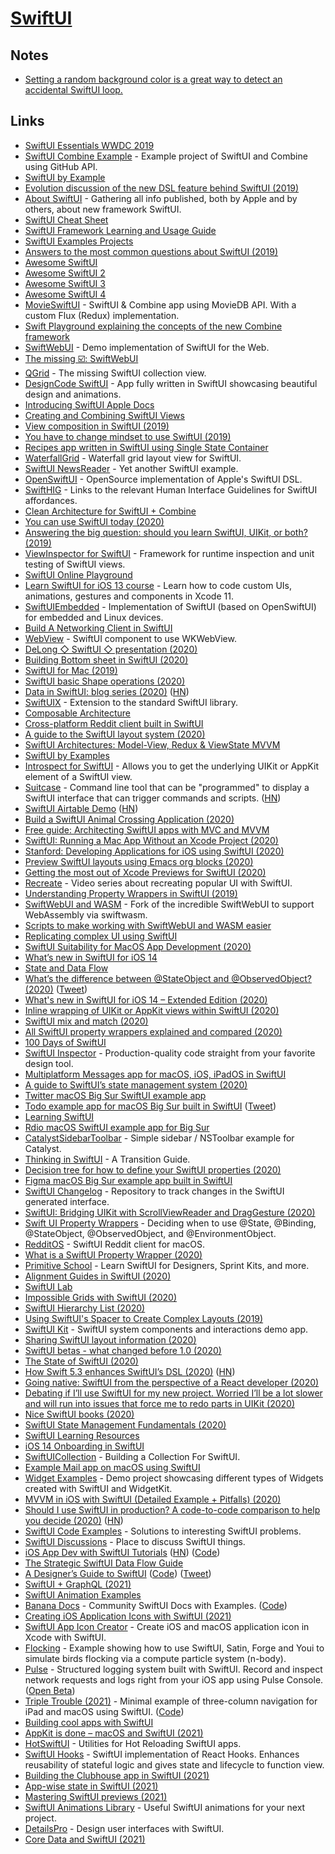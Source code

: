 # [SwiftUI](https://developer.apple.com/xcode/swiftui/)

## Notes

- [Setting a random background color is a great way to detect an accidental SwiftUI loop.](https://twitter.com/steipete/status/1379483193708052480)

## Links

- [SwiftUI Essentials WWDC 2019](https://developer.apple.com/videos/play/wwdc2019/216/)
- [SwiftUI Combine Example](https://github.com/ra1028/SwiftUI-Combine) - Example project of SwiftUI and Combine using GitHub API.
- [SwiftUI by Example](https://www.hackingwithswift.com/quick-start/swiftui/)
- [Evolution discussion of the new DSL feature behind SwiftUI (2019)](https://forums.swift.org/t/important-evolution-discussion-of-the-new-dsl-feature-behind-swiftui/25168/12)
- [About SwiftUI](https://github.com/Juanpe/About-SwiftUI) - Gathering all info published, both by Apple and by others, about new framework SwiftUI.
- [SwiftUI Cheat Sheet](https://github.com/SimpleBoilerplates/SwiftUI-Cheat-Sheet)
- [SwiftUI Framework Learning and Usage Guide](https://github.com/Jinxiansen/SwiftUI)
- [SwiftUI Examples Projects](https://github.com/ivanvorobei/SwiftUI)
- [Answers to the most common questions about SwiftUI (2019)](https://wwdcbysundell.com/2019/swiftui-common-questions/)
- [Awesome SwiftUI](https://github.com/vlondon/awesome-swiftui)
- [Awesome SwiftUI 2](https://github.com/ygit/swiftui)
- [Awesome SwiftUI 3](https://github.com/chinsyo/awesome-swiftui)
- [Awesome SwiftUI 4](https://github.com/onmyway133/awesome-swiftui)
- [MovieSwiftUI](https://github.com/Dimillian/MovieSwiftUI) - SwiftUI & Combine app using MovieDB API. With a custom Flux (Redux) implementation.
- [Swift Playground explaining the concepts of the new Combine framework](https://github.com/AvdLee/CombineSwiftPlayground)
- [SwiftWebUI](https://github.com/swiftwebui/SwiftWebUI) - Demo implementation of SwiftUI for the Web.
- [The missing ☑️: SwiftWebUI](http://www.alwaysrightinstitute.com/swiftwebui/)
- [QGrid](https://github.com/Q-Mobile/QGrid) - The missing SwiftUI collection view.
- [DesignCode SwiftUI](https://github.com/mythxn/DesignCode-SwiftUI) - App fully written in SwiftUI showcasing beautiful design and animations.
- [Introducing SwiftUI Apple Docs](https://developer.apple.com/tutorials/swiftui)
- [Creating and Combining SwiftUI Views](https://developer.apple.com/tutorials/swiftui/creating-and-combining-views)
- [View composition in SwiftUI (2019)](https://mecid.github.io/2019/10/30/view-composition-in-swiftui/)
- [You have to change mindset to use SwiftUI (2019)](https://swiftwithmajid.com/2019/11/19/you-have-to-change-mindset-to-use-swiftui/)
- [Recipes app written in SwiftUI using Single State Container](https://github.com/mecid/swiftui-recipes-app)
- [WaterfallGrid](https://github.com/paololeonardi/WaterfallGrid) - Waterfall grid layout view for SwiftUI.
- [SwiftUI NewsReader](https://github.com/basememara/SwiftUI-NewsReader) - Yet another SwiftUI example.
- [OpenSwiftUI](https://github.com/Cosmo/OpenSwiftUI) - OpenSource implementation of Apple's SwiftUI DSL.
- [SwiftHIG](https://github.com/AustinConlon/SwiftHIG) - Links to the relevant Human Interface Guidelines for SwiftUI affordances.
- [Clean Architecture for SwiftUI + Combine](https://github.com/nalexn/clean-architecture-swiftui)
- [You can use SwiftUI today (2020)](https://rambo.codes/swiftui/2020/01/03/you-can-use-swiftui-today.html)
- [Answering the big question: should you learn SwiftUI, UIKit, or both? (2019)](https://www.hackingwithswift.com/quick-start/swiftui/answering-the-big-question-should-you-learn-swiftui-uikit-or-both)
- [ViewInspector for SwiftUI](https://github.com/nalexn/ViewInspector) - Framework for runtime inspection and unit testing of SwiftUI views.
- [SwiftUI Online Playground](https://github.com/kishikawakatsumi/swiftui-playground)
- [Learn SwiftUI for iOS 13 course](https://designcode.io/swiftui2) - Learn how to code custom UIs, animations, gestures and components in Xcode 11.
- [SwiftUIEmbedded](https://github.com/Cosmo/SwiftUIEmbedded) - Implementation of SwiftUI (based on OpenSwiftUI) for embedded and Linux devices.
- [Build A Networking Client in SwiftUI](https://github.com/gtokman/SwiftUI-Networking)
- [WebView](https://github.com/kylehickinson/SwiftUI-WebView) - SwiftUI component to use WKWebView.
- [DeLong ◇ SwiftUI ◇ presentation (2020)](https://www.youtube.com/watch?v=APxrtnxRzwI)
- [Building Bottom sheet in SwiftUI (2020)](https://swiftwithmajid.com/2019/12/11/building-bottom-sheet-in-swiftui/)
- [SwiftUI for Mac (2019)](https://troz.net/post/2019/swiftui-for-mac-1/)
- [SwiftUI basic Shape operations (2020)](https://sarunw.com/posts/swiftui-basic-shape-operations/)
- [Data in SwiftUI: blog series (2020)](https://sarunw.com/posts/data-in-swiftui-1/) ([HN](https://news.ycombinator.com/item?id=22325735))
- [SwiftUIX](https://github.com/SwiftUIX/SwiftUIX) - Extension to the standard SwiftUI library.
- [Composable Architecture](https://www.pointfree.co/collections/composable-architecture)
- [Cross-platform Reddit client built in SwiftUI](https://github.com/carson-katri/reddit-swiftui)
- [A guide to the SwiftUI layout system (2020)](https://swiftbysundell.com/articles/swiftui-layout-system-guide-part-1/)
- [SwiftUI Architectures: Model-View, Redux & ViewState MVVM](https://github.com/quickbirdstudios/SwiftUI-Architectures)
- [SwiftUI by Examples](https://github.com/artemnovichkov/SwiftUI-by-Examples)
- [Introspect for SwiftUI](https://github.com/siteline/SwiftUI-Introspect) - Allows you to get the underlying UIKit or AppKit element of a SwiftUI view.
- [Suitcase](https://github.com/Impedimenta/Suitcase) - Command line tool that can be "programmed" to display a SwiftUI interface that can trigger commands and scripts. ([HN](https://news.ycombinator.com/item?id=23018209))
- [SwiftUI Airtable Demo](https://github.com/zackshapiro/SwiftUIAirtableDemo) ([HN](https://news.ycombinator.com/item?id=23106155))
- [Build a SwiftUI Animal Crossing Application (2020)](https://medium.com/better-programming/build-a-swiftui-animal-crossing-application-part-1-aaf3528c1df)
- [Free guide: Architecting SwiftUI apps with MVC and MVVM](https://matteomanferdini.com/)
- [SwiftUI: Running a Mac App Without an Xcode Project (2020)](https://www.objc.io/blog/2020/05/19/swiftui-without-an-xcodeproj/)
- [Stanford: Developing Applications for iOS using SwiftUI (2020)](https://www.youtube.com/watch?v=jbtqIBpUG7g)
- [Preview SwiftUI layouts using Emacs org blocks (2020)](http://xenodium.com/swiftui-layout-previews-using-emacs-org-blocks/)
- [Getting the most out of Xcode Previews for SwiftUI (2020)](https://www.swiftbysundell.com/articles/getting-the-most-out-of-xcode-previews/)
- [Recreate](https://recreatecode.substack.com/) - Video series about recreating popular UI with SwiftUI.
- [Understanding Property Wrappers in SwiftUI (2019)](https://swiftwithmajid.com/2019/06/12/understanding-property-wrappers-in-swiftui/)
- [SwiftWebUI and WASM](https://github.com/carson-katri/SwiftWebUI) - Fork of the incredible SwiftWebUI to support WebAssembly via swiftwasm.
- [Scripts to make working with SwiftWebUI and WASM easier](https://github.com/carson-katri/swiftwebui-scripts)
- [Replicating complex UI using SwiftUI](https://github.com/exyte/replicating)
- [SwiftUI Suitability for MacOS App Development (2020)](https://ds9soft.com/blog/2020/06/swiftui-suitability-for-macos-app-development/)
- [What’s new in SwiftUI for iOS 14](https://www.hackingwithswift.com/articles/221/whats-new-in-swiftui-for-ios-14)
- [State and Data Flow](https://developer.apple.com/documentation/swiftui/state-and-data-flow)
- [What’s the difference between @StateObject and @ObservedObject? (2020)](https://www.donnywals.com/whats-the-difference-between-stateobject-and-observedobject/) ([Tweet](https://twitter.com/DonnyWals/status/1275451776586506242))
- [What's new in SwiftUI for iOS 14 – Extended Edition (2020)](https://www.youtube.com/watch?v=-h8pk2pe7Xo)
- [Inline wrapping of UIKit or AppKit views within SwiftUI (2020)](https://www.swiftbysundell.com/tips/inline-wrapping-of-uikit-or-appkit-views-within-swiftui/)
- [SwiftUI mix and match (2020)](https://www.swiftbysundell.com/tips/swiftui-mix-and-match/)
- [All SwiftUI property wrappers explained and compared (2020)](https://www.hackingwithswift.com/quick-start/swiftui/all-swiftui-property-wrappers-explained-and-compared)
- [100 Days of SwiftUI](https://www.hackingwithswift.com/100/swiftui)
- [SwiftUI Inspector](https://swiftui.ai/) - Production-quality code straight from your favorite design tool.
- [Multiplatform Messages app for macOS, iOS, iPadOS in SwiftUI](https://github.com/jordansinger/messages-multiplatform-swiftui-sample)
- [A guide to SwiftUI’s state management system (2020)](https://swiftbysundell.com/articles/swiftui-state-management-guide/)
- [Twitter macOS Big Sur SwiftUI example app](https://github.com/jordansinger/twitter-macos-swiftui-sample)
- [Todo example app for macOS Big Sur built in SwiftUI](https://github.com/jordansinger/todo-macos-swiftui-sample) ([Tweet](https://twitter.com/jsngr/status/1280280911968378882))
- [Learning SwiftUI](https://joeyabanks.io/notes/learning-swift)
- [Rdio macOS SwiftUI example app for Big Sur](https://github.com/jordansinger/rdio-macos-swiftui-sample)
- [CatalystSidebarToolbar](https://github.com/steventroughtonsmith/CatalystSidebarToolbar) - Simple sidebar / NSToolbar example for Catalyst.
- [Thinking in SwiftUI](https://www.objc.io/books/thinking-in-swiftui/) - A Transition Guide.
- [Decision tree for how to define your SwiftUI properties (2020)](https://twitter.com/chriseidhof/status/1280433133813456896)
- [Figma macOS Big Sur example app built in SwiftUI](https://github.com/jordansinger/figma-macos-swiftui-sample)
- [SwiftUI Changelog](https://github.com/twostraws/swiftui-changelog) - Repository to track changes in the SwiftUI generated interface.
- [SwiftUI: Bridging UIKit with ScrollViewReader and DragGesture (2020)](https://www.fivestars.blog/code/section-title-index-swiftui.html)
- [Swift UI Property Wrappers](https://swiftuipropertywrappers.com/) - Deciding when to use @State, @Binding, @StateObject, @ObservedObject, and @EnvironmentObject.
- [RedditOS](https://github.com/Dimillian/RedditOS) - SwiftUI Reddit client for macOS.
- [What is a SwiftUI Property Wrapper (2020)](https://www.christopherbiscardi.com/what-is-a-swift-ui-property-wrapper)
- [Primitive School](https://www.primitive.school/) - Learn SwiftUI for Designers, Sprint Kits, and more.
- [Alignment Guides in SwiftUI (2020)](https://swiftui-lab.com/alignment-guides/)
- [SwiftUI Lab](https://swiftui-lab.com/)
- [Impossible Grids with SwiftUI (2020)](https://swiftui-lab.com/impossible-grids/)
- [SwiftUI Hierarchy List (2020)](https://www.fivestars.blog/code/swiftui-hierarchy-list.html)
- [Using SwiftUI's Spacer to Create Complex Layouts (2019)](https://benmcmahen.com/using-spacer-in-swiftui/)
- [SwiftUI Kit](https://github.com/jordansinger/SwiftUI-Kit) - SwiftUI system components and interactions demo app.
- [Sharing SwiftUI layout information (2020)](https://fivestars.blog/swiftui/swiftui-share-layout-information.html)
- [SwiftUI betas - what changed before 1.0 (2020)](https://mackuba.eu/2020/08/17/swiftui-beta/)
- [The State of SwiftUI (2020)](https://steipete.com/posts/state-of-swiftui/)
- [How Swift 5.3 enhances SwiftUI’s DSL (2020)](https://www.swiftbysundell.com/articles/how-swift-5-3-enhances-swiftui-dsl/) ([HN](https://news.ycombinator.com/item?id=24462511))
- [Going native: SwiftUI from the perspective of a React developer (2020)](https://blog.maximeheckel.com/posts/swiftui-as-react-developer)
- [Debating if I’ll use SwiftUI for my new project. Worried I’ll be a lot slower and will run into issues that force me to redo parts in UIKit (2020)](https://twitter.com/soffes/status/1308149148009472001)
- [Nice SwiftUI books (2020)](https://twitter.com/drewmccormack/status/1314289042037514241)
- [SwiftUI State Management Fundamentals (2020)](https://mykola-harmash.medium.com/swiftui-state-management-fundamentals-5b28d2522e4d)
- [SwiftUI Learning Resources](https://www.notion.so/SwiftUI-16ae61e922684ba08f870a5f22ef017b)
- [iOS 14 Onboarding in SwiftUI](https://github.com/jordansinger/swiftui-ios-14-onboarding)
- [SwiftUICollection](https://github.com/defagos/SwiftUICollection) - Building a Collection For SwiftUI.
- [Example Mail app on macOS using SwiftUI](https://github.com/jordansinger/mail-swiftui-sample)
- [Widget Examples](https://github.com/pawello2222/WidgetExamples) - Demo project showcasing different types of Widgets created with SwiftUI and WidgetKit.
- [MVVM in iOS with SwiftUI (Detailed Example + Pitfalls) (2020)](https://matteomanferdini.com/mvvm-pattern-ios-swift/)
- [Should I use SwiftUI in production? A code-to-code comparison to help you decide (2020)](https://triplebyte.com/blog/should-i-use-swiftui-in-production-heres-how-to-decide) ([HN](https://news.ycombinator.com/item?id=25171532))
- [SwiftUI Code Examples](https://github.com/LostMoa/SwiftUI-Code-Examples) - Solutions to interesting SwiftUI problems.
- [SwiftUI Discussions](https://github.com/sindresorhus/swiftui/discussions) - Place to discuss SwiftUI things.
- [iOS App Dev with SwiftUI Tutorials](https://developer.apple.com/tutorials/app-dev-training) ([HN](https://news.ycombinator.com/item?id=25424126)) ([Code](https://github.com/atrinh0/scrumdinger))
- [The Strategic SwiftUI Data Flow Guide](https://matteomanferdini.com/swiftui-data-flow/)
- [A Designer’s Guide to SwiftUI](https://swiftui.design/guide) ([Code](https://github.com/philipcdavis/swiftuifordesigners.github.io)) ([Tweet](https://twitter.com/philipcdavis/status/1346141422039281664))
- [SwiftUI + GraphQL (2021)](https://quintero.io/blog/Graphaello/)
- [SwiftUI Animation Examples](https://github.com/Inncoder/SwiftUI-Animations)
- [Banana Docs](https://bananadocs.org/) - Community SwiftUI Docs with Examples. ([Code](https://github.com/BananaDocs/BananaDocs))
- [Creating iOS Application Icons with SwiftUI (2021)](https://www.enekoalonso.com/articles/creating-ios-application-icons-with-swiftui)
- [SwiftUI App Icon Creator](https://github.com/darrarski/swiftui-app-icon-creator) - Create iOS and macOS application icon in Xcode with SwiftUI.
- [Flocking](https://github.com/Hi-Rez/Flocking) - Example showing how to use SwiftUI, Satin, Forge and Youi to simulate birds flocking via a compute particle system (n-body).
- [Pulse](https://github.com/kean/Pulse) - Structured logging system built with SwiftUI. Record and inspect network requests and logs right from your iOS app using Pulse Console. ([Open Beta](https://github.com/kean/PulseBeta))
- [Triple Trouble (2021)](https://kean.blog/post/triple-trouble) - Minimal example of three-column navigation for iPad and macOS using SwiftUI. ([Code](https://github.com/kean/ThreeColumnNavigation))
- [Building cool apps with SwiftUI](https://github.com/FranckNdame/swiftui.builds)
- [AppKit is done – macOS and SwiftUI (2021)](https://kean.blog/post/appkit-is-done)
- [HotSwiftUI](https://github.com/johnno1962/HotSwiftUI) - Utilities for Hot Reloading SwiftUI apps.
- [SwiftUI Hooks](https://github.com/ra1028/SwiftUI-Hooks) - SwiftUI implementation of React Hooks. Enhances reusability of stateful logic and gives state and lifecycle to function view.
- [Building the Clubhouse app in SwiftUI (2021)](https://www.youtube.com/watch?v=zbS_raINcs4&feature=youtu.be)
- [App-wise state in SwiftUI (2021)](https://www.fivestars.blog/swiftui/app-state.html)
- [Mastering SwiftUI previews (2021)](https://swiftwithmajid.com/2021/03/10/mastering-swiftui-previews/)
- [SwiftUI Animations Library](https://github.com/amosgyamfi/swiftui-animation-library) - Useful SwiftUI animations for your next project.
- [DetailsPro](https://detailspro.app/) - Design user interfaces with SwiftUI.
- [Core Data and SwiftUI (2021)](https://davedelong.com/blog/2021/04/03/core-data-and-swiftui/)
